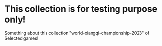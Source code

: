 # This collection is for testing purpose only!

Something about this collection "world-xiangqi-championship-2023" of Selected games!